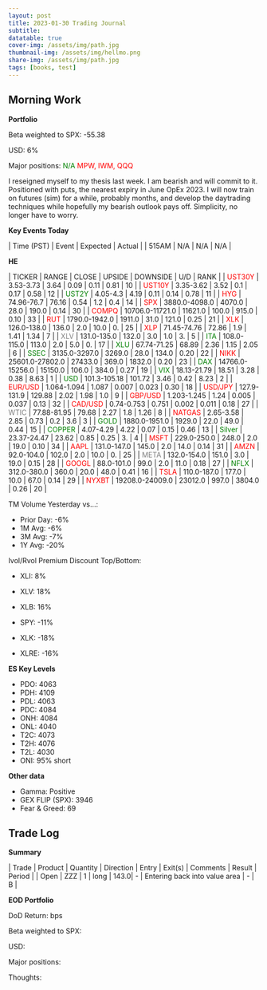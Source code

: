 ```yaml
---
layout: post
title: 2023-01-30 Trading Journal 
subtitle: 
datatable: true
cover-img: /assets/img/path.jpg
thumbnail-img: /assets/img/hellmo.png
share-img: /assets/img/path.jpg
tags: [books, test]
---
```



## Morning Work


**Portfolio**

Beta weighted to SPX: -55.38

USD: 6%

Major positions:  <span style="color:green">N/A </span><span style="color:red"> MPW, IWM, QQQ</span>

I reseigned myself to my thesis last week.  I am bearish and will commit to it.  Positioned with puts, the nearest expiry in June OpEx 2023.  I will now train on futures (sim) for a while, probably months, and develop the daytrading techniques while hopefully my bearish outlook pays off.  Simplicity, no longer have to worry.


**Key Events Today**

| Time (PST) | Event | Expected | Actual |
| 515AM | N/A | N/A |  N/A |



**HE**

<div class="datatable-begin"></div>

| TICKER | RANGE | CLOSE | UPSIDE | DOWNSIDE | U/D | RANK |
| <span style="color:red">UST30Y</span>	| 3.53-3.73 | 3.64 | 0.09 | 0.11 | 0.81 | 10 |
| <span style="color:red">UST10Y</span>	| 3.35-3.62 | 3.52 | 0.1 | 0.17 | 0.58 | 12 |
| <span style="color:green">UST2Y</span>	| 4.05-4.3 | 4.19 | 0.11 | 0.14 | 0.78 | 11 |
| <span style="color:red">HYG</span>	| 74.96-76.7 | 76.16 | 0.54 | 1.2 | 0.4 | 14 |
| <span style="color:red">SPX</span>	| 3880.0-4098.0 | 4070.0 | 28.0 | 190.0 | 0.14 | 30 |
| <span style="color:red">COMPQ</span>	| 10706.0-11721.0 | 11621.0 | 100.0 | 915.0 | 0.10 | 33 |
| <span style="color:red">RUT</span>	| 1790.0-1942.0 | 1911.0 | 31.0 | 121.0 | 0.25 | 21 |
| <span style="color:red">XLK</span>	| 126.0-138.0 | 136.0 | 2.0 | 10.0 | 0. | 25 |
| <span style="color:red">XLP</span>	| 71.45-74.76 | 72.86 | 1.9 | 1.41 | 1.34 | 7 |
| <span style="color:grey">XLV</span>	| 131.0-135.0 | 132.0 | 3.0 | 1.0 | 3. | 5 |
| <span style="color:green">ITA</span>	| 108.0-115.0 | 113.0 | 2.0 | 5.0 | 0. | 17 |
| <span style="color:green">XLU</span>	| 67.74-71.25 | 68.89 | 2.36 | 1.15 | 2.05 | 6 |
| <span style="color:green">SSEC</span>	| 3135.0-3297.0 | 3269.0 | 28.0 | 134.0 | 0.20 | 22 |
| <span style="color:red">NIKK</span>	| 25601.0-27802.0 | 27433.0 | 369.0 | 1832.0 | 0.20 | 23 |
| <span style="color:green">DAX</span>	| 14766.0-15256.0 | 15150.0 | 106.0 | 384.0 | 0.27 | 19 |
| <span style="color:green">VIX</span>	| 18.13-21.79 | 18.51 | 3.28 | 0.38 | 8.63 | 1 |
| <span style="color:green">USD</span>	| 101.3-105.18 | 101.72 | 3.46 | 0.42 | 8.23 | 2 |
| <span style="color:red">EUR/USD</span>	| 1.064-1.094 | 1.087 | 0.007 | 0.023 | 0.30 | 18 |
| <span style="color:red">USD/JPY</span>	| 127.9-131.9 | 129.88 | 2.02 | 1.98 | 1.0 | 9 |
| <span style="color:red">GBP/USD</span>	| 1.203-1.245 | 1.24 | 0.005 | 0.037 | 0.13 | 32 |
| <span style="color:red">CAD/USD</span>	| 0.74-0.753 | 0.751 | 0.002 | 0.011 | 0.18 | 27 |
| <span style="color:grey">WTIC</span>	| 77.88-81.95 | 79.68 | 2.27 | 1.8 | 1.26 | 8 |
| <span style="color:red">NATGAS</span>	| 2.65-3.58 | 2.85 | 0.73 | 0.2 | 3.6 | 3 |
| <span style="color:green">GOLD</span>	| 1880.0-1951.0 | 1929.0 | 22.0 | 49.0 | 0.44 | 15 |
| <span style="color:green">COPPER</span>	| 4.07-4.29 | 4.22 | 0.07 | 0.15 | 0.46 | 13 |
| <span style="color:green">Silver</span>	| 23.37-24.47 | 23.62 | 0.85 | 0.25 | 3. | 4 |
| <span style="color:red">MSFT</span>	| 229.0-250.0 | 248.0 | 2.0 | 19.0 | 0.10 | 34 |
| <span style="color:red">AAPL</span>	| 131.0-147.0 | 145.0 | 2.0 | 14.0 | 0.14 | 31 |
| <span style="color:red">AMZN</span>	| 92.0-104.0 | 102.0 | 2.0 | 10.0 | 0. | 25 |
| <span style="color:grey">META</span>	| 132.0-154.0 | 151.0 | 3.0 | 19.0 | 0.15 | 28 |
| <span style="color:red">GOOGL</span>	| 88.0-101.0 | 99.0 | 2.0 | 11.0 | 0.18 | 27 |
| <span style="color:green">NFLX</span>	| 312.0-380.0 | 360.0 | 20.0 | 48.0 | 0.41 | 16 |
| <span style="color:red">TSLA</span>	| 110.0-187.0 | 177.0 | 10.0 | 67.0 | 0.14 | 29 |
| <span style="color:red">NYXBT</span>	| 19208.0-24009.0 | 23012.0 | 997.0 | 3804.0 | 0.26 | 20 |


<div class="datatable-end"></div>

TM Volume Yesterday vs...: 

- Prior Day: -6%
- 1M Avg: -6%
- 3M Avg: -7%
- 1Y Avg: -20%

Ivol/Rvol Premium Discount Top/Bottom:

- XLI: 8%
- XLV: 18%
- XLB:  16%

- SPY: -11%
- XLK: -18%
- XLRE: -16%

**ES Key Levels**

- PDO:  4063
- PDH:  4109
- PDL:  4063
- PDC:  4084
- ONH:  4084
- ONL:  4040
- T2C:  4073
- T2H:  4076
- T2L:  4030
- ONI:  95% short


**Other data**

- Gamma:  Positive
- GEX FLIP (SPX):  3946
- Fear & Greed: 69

## Trade Log

**Summary**

| Trade | Product | Quantity | Direction | Entry | Exit(s) | Comments | Result | Period |
| Open | ZZZ | 1 | long | 143.0| - | Entering back into value area | - | B |





**EOD Portfolio**

DoD Return:  bps

Beta weighted to SPX: 

USD: 

Major positions:  <span style="color:green"> </span><span style="color:red">  </span>

Thoughts:  